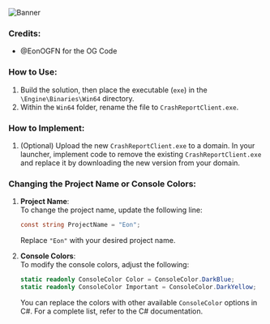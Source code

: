 ![Banner](https://eonfn.dev/CrashReportClient%20Helper.png)

### Credits:
- @EonOGFN for the OG Code

### How to Use:
1. Build the solution, then place the executable (`exe`) in the `\Engine\Binaries\Win64` directory.
2. Within the `Win64` folder, rename the file to `CrashReportClient.exe`.

### How to Implement:
1. (Optional) Upload the new `CrashReportClient.exe` to a domain. In your launcher, implement code to remove the existing `CrashReportClient.exe` and replace it by downloading the new version from your domain.

### Changing the Project Name or Console Colors:
1. **Project Name**:  
   To change the project name, update the following line:
   ```csharp
   const string ProjectName = "Eon";
   ```
   Replace `"Eon"` with your desired project name.

2. **Console Colors**:  
   To modify the console colors, adjust the following:
   ```csharp
   static readonly ConsoleColor Color = ConsoleColor.DarkBlue;
   static readonly ConsoleColor Important = ConsoleColor.DarkYellow;
   ```
   You can replace the colors with other available `ConsoleColor` options in C#. For a complete list, refer to the C# documentation.
